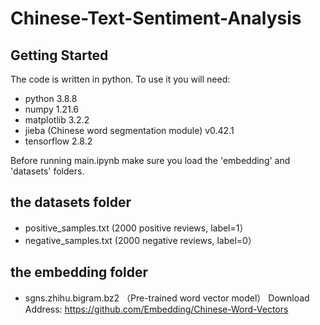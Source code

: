 # Chinese-Text-Sentiment-Analysis

## Getting Started

The code is written in python. To use it you will need:

* python 3.8.8
* numpy 1.21.6 
* matplotlib 3.2.2 
* jieba (Chinese word segmentation module) v0.42.1 
* tensorflow 2.8.2

Before running main.ipynb make sure you load the 'embedding' and 'datasets' folders.

## the datasets folder 
* positive_samples.txt (2000 positive reviews, label=1）
* negative_samples.txt (2000 negative reviews, label=0）

## the embedding folder  
* sgns.zhihu.bigram.bz2 （Pre-trained word vector model） 
Download Address: https://github.com/Embedding/Chinese-Word-Vectors

